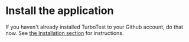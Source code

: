 # Install the application

If you haven't already installed TurboTest to your Github account, do that now. See [the Installation section](https://github.com/turbotest/HELP/tree/102a9155c2b3aa2cbc12c448dc9c2799f9536145/docs/ga-installation.md) for instructions.


